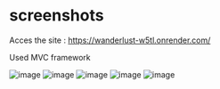 # screenshots
Acces the site : https://wanderlust-w5tl.onrender.com/

Used MVC framework

![image](https://github.com/ReaperOAK/airbnb/assets/136883103/7a87179b-2efb-4a50-9447-647d1336749d)
![image](https://github.com/ReaperOAK/airbnb/assets/136883103/541ce5f5-dff7-46d8-a05d-3f9614b86060)
![image](https://github.com/ReaperOAK/airbnb/assets/136883103/d159c6c2-f2a2-4722-abe5-90b64d2b3d2e)
![image](https://github.com/ReaperOAK/airbnb/assets/136883103/2546aa6b-dfc7-4593-84f3-d72e2f8060ad)
![image](https://github.com/ReaperOAK/airbnb/assets/136883103/0adda6f3-4433-4db2-b6b9-ffa7489df854)
